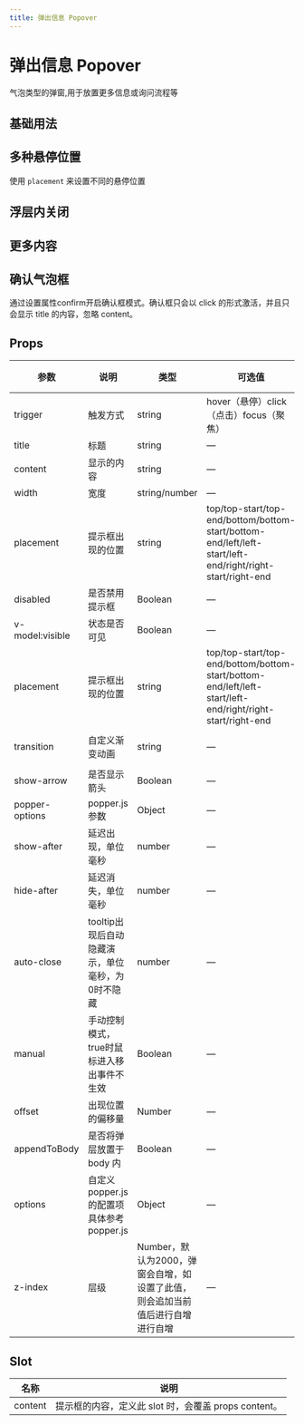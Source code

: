 ```yaml
---
title: 弹出信息 Popover
---
```




# 弹出信息 Popover

气泡类型的弹窗,用于放置更多信息或询问流程等

## 基础用法

<preview path="./demo/Popover/Basic.vue"></preview>

## 多种悬停位置

使用 `placement` 来设置不同的悬停位置

<preview path="./demo/Popover/Placement.vue"></preview>

## 浮层内关闭

<preview path="./demo/Popover/InnerClose.vue"></preview>

## 更多内容

<preview path="./demo/Popover/More.vue"></preview>

## 确认气泡框

通过设置属性confirm开启确认框模式。确认框只会以 click 的形式激活，并且只会显示 title 的内容，忽略 content。

<preview path="./demo/Popover/Confirm.vue"></preview>

## Props

| 参数            | 说明                                             | 类型                                                                           | 可选值                                                                                                    | 默认值         |
| --------------- | ------------------------------------------------ | ------------------------------------------------------------------------------ | --------------------------------------------------------------------------------------------------------- | -------------- |
| trigger         | 触发方式                                         | string                                                                         | hover（悬停）click（点击）focus（聚焦）                                                                   | click          |
| title           | 标题                                             | string                                                                         | —                                                                                                         | —              |
| content         | 显示的内容                                       | string                                                                         | —                                                                                                         | —              |
| width           | 宽度                                             | string/number                                                                  | —                                                                                                         | —              |
| placement       | 提示框出现的位置                                 | string                                                                         | top/top-start/top-end/bottom/bottom-start/bottom-end/left/left-start/left-end/right/right-start/right-end | —              |
| disabled        | 是否禁用提示框                                   | Boolean                                                                        | —                                                                                                         | false          |
| v-model:visible | 状态是否可见                                     | Boolean                                                                        | —                                                                                                         | false          |
| placement       | 提示框出现的位置                                 | string                                                                         | top/top-start/top-end/bottom/bottom-start/bottom-end/left/left-start/left-end/right/right-start/right-end | —              |
| transition      | 自定义渐变动画                                   | string                                                                         | —                                                                                                         | fade-in-linear |
| show-arrow      | 是否显示箭头                                     | Boolean                                                                        | —                                                                                                         | true           |
| popper-options  | popper.js 参数                                   | Object                                                                         | —                                                                                                         |                |
| show-after      | 延迟出现，单位毫秒                               | number                                                                         | —                                                                                                         | 0              |
| hide-after      | 延迟消失，单位毫秒                               | number                                                                         | —                                                                                                         | 0              |
| auto-close      | tooltip出现后自动隐藏演示，单位毫秒，为0时不隐藏 | number                                                                         | —                                                                                                         | 0              |
| manual          | 手动控制模式，true时鼠标进入移出事件不生效       | Boolean                                                                        | —                                                                                                         | false          |
| offset          | 出现位置的偏移量                                 | Number                                                                         | —                                                                                                         | 0              |
| appendToBody    | 是否将弹层放置于 body 内                         | Boolean                                                                        | —                                                                                                         | true           |
| options         | 自定义 popper.js 的配置项具体参考popper.js       | Object                                                                         | —                                                                                                         | —              |
| z-index         | 层级                                             | Number，默认为2000，弹窗会自增，如设置了此值，则会追加当前值后进行自增进行自增 | —                                                                                                         | 0              |

## Slot

| 名称    | 说明                                                 |
| ------- | ---------------------------------------------------- |
| content | 提示框的内容，定义此 slot 时，会覆盖 props content。 |
